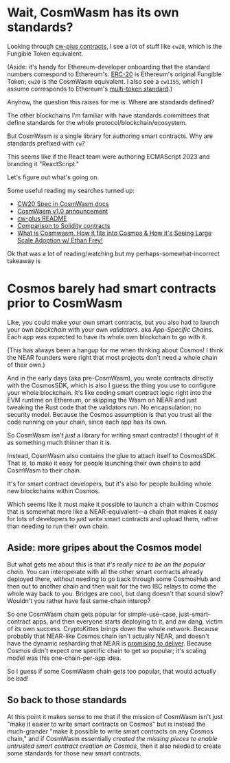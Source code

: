 # Wait, CosmWasm has its own standards?

Looking through [cw-plus contracts](https://github.com/Web3-Builders-Alliance/cw-plus/tree/main/contracts), I see a lot of stuff like `cw20`, which is the Fungible Token equivalent.

(Aside: it's handy for Ethereum-developer onboarding that the standard numbers correspond to Ethereum's. [ERC-20](https://ethereum.org/en/developers/docs/standards/tokens/erc-20/) is Ethereum's original Fungible Token; `cw20` is the CosmWasm equivalent. I also see a `cw1155`, which I assume corresponds to Ethereum's [multi-token standard](https://ethereum.org/en/developers/docs/standards/tokens/erc-1155/).)

Anyhow, the question this raises for me is: Where are standards defined?

The other blockchains I'm familiar with have standards committees that define standards for the whole protocol/blockchain/ecosystem.

But CosmWasm is a single library for authoring smart contracts. Why are standards prefixed with `cw`?

This seems like if the React team were authoring ECMAScript 2023 and branding it "ReactScript."

Let's figure out what's going on.

Some useful reading my searches turned up:

- [CW20 Spec in CosmWasm docs](https://docs.cosmwasm.com/cw-plus/0.9.0/cw20/spec/)
- [CosmWasm v1.0 announcement](https://medium.com/cosmwasm/cosmwasm-1-0-0-finalized-fadc148f9e18)
- [cw-plus README](https://github.com/CosmWasm/cw-plus)
- [Comparison to Solidity contracts](https://docs.cosmwasm.com/docs/1.0/architecture/smart-contracts)
- [What is Cosmwasm, How it fits into Cosmos & How it's Seeing Large Scale Adoption w/ Ethan Frey!](https://www.youtube.com/watch?v=RzZpZ0QNS9U)

Ok that was a lot of reading/watching but my perhaps-somewhat-incorrect takeaway is

# Cosmos barely had smart contracts prior to CosmWasm

Like, you could make your own smart contracts, but you also had to launch your own _blockchain_ with your own _validators_. aka _App-Specific Chains._ Each app was expected to have its whole own blockchain to go with it.

(This has always been a hangup for me when thinking about Cosmos! I think the NEAR founders were right that most projects don't need a whole chain of their own.)

And in the early days (aka pre-CosmWasm), you wrote contracts directly with the CosmosSDK, which is also I guess the thing you use to configure your whole blockchain. It's like coding smart contract logic right into the EVM runtime on Ethereum, or skipping the Wasm on NEAR and just tweaking the Rust code that the validators run. No encapsulation; no security model. Because the Cosmos assumption is that you trust all the code running on your chain, since each app has its own.

So CosmWasm isn't _just_ a library for writing smart contracts! I thought of it as something much thinner than it is.

Instead, CosmWasm also contains the glue to attach itself to CosmosSDK. That is, to make it easy for people launching their own chains to add CosmWasm to their chain. 

It's for smart contract developers, but it's also for people building whole new blockchains within Cosmos.

Which seems like it must make it possible to launch a chain within Cosmos that is somewhat more like a NEAR-equivalent—a chain that makes it easy for lots of developers to just write smart contracts and upload them, rather than needing to run their own chain.

## Aside: more gripes about the Cosmos model

But what gets me about this is that _it's really nice to be on the popular chain._ You can interoperate with all the other smart contracts already deployed there, without needing to go back through some CosmosHub and then out to another chain and then wait for the two IBC relays to come the whole way back to you. Bridges are cool, but dang doesn't that sound slow? Wouldn't you rather have fast same-chain interop?

So one CosmWasm chain gets popular for simple-use-case, just-smart-contract apps, and then everyone starts deploying to it, and aw dang, victim of its own success. CryptoKittes brings down the whole network. Because probably that NEAR-like Cosmos chain isn't actually NEAR, and doesn't have the dynamic resharding that NEAR is [promising to deliver](https://near.org/blog/near-launches-nightshade-sharding-paving-the-way-for-mass-adoption/). Because Cosmos didn't expect one specific chain to get so popular; it's scaling model was this one-chain-per-app idea.

So I guess if some CosmWasm chain gets too popular, that would actually be bad!

## So back to those standards

At this point it makes sense to me that if the mission of CosmWasm isn't just "make it easier to write smart contracts on Cosmos" but is instead the much-grander "make it possible to write smart contracts on any Cosmos chain," and if CosmWasm essentially _created the missing pieces to enable untrusted smart contract creation on Cosmos_, then it also needed to create some standards for those new smart contracts.
